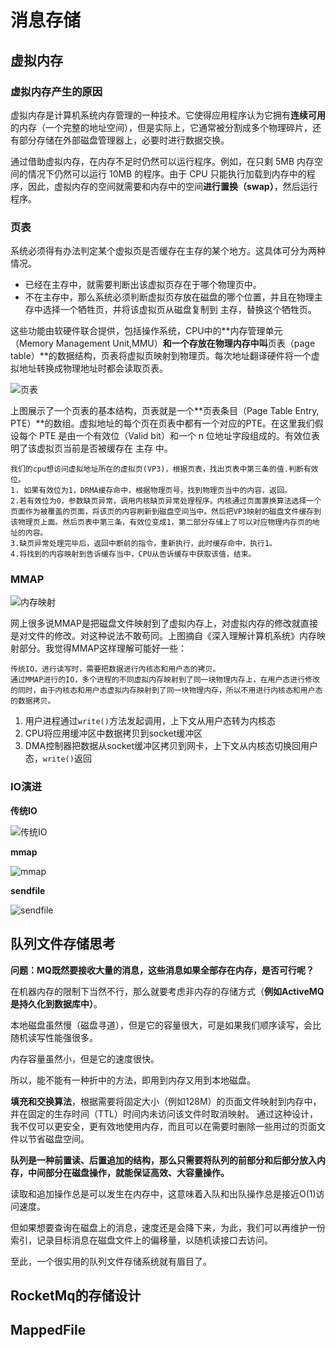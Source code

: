 # 消息存储

## 虚拟内存

### 虚拟内存产生的原因

虚拟内存是计算机系统内存管理的一种技术。它使得应用程序认为它拥有**连续可用**的内存（一个完整的地址空间），但是实际上，它通常被分割成多个物理碎片，还有部分存储在外部磁盘管理器上，必要时进行数据交换。

通过借助虚拟内存，在内存不足时仍然可以运行程序。例如，在只剩 5MB 内存空间的情况下仍然可以运行 10MB 的程序。由于 CPU 只能执行加载到内存中的程序，因此，虚拟内存的空间就需要和内存中的空间**进行置换（swap）**，然后运行程序。

### 页表

系统必须得有办法判定某个虚拟页是否缓存在主存的某个地方。这具体可分为两种情况。

- 已经在主存中，就需要判断出该虚拟页存在于哪个物理页中。
- 不在主存中，那么系统必须判断虚拟页存放在磁盘的哪个位置，并且在物理主存中选择一个牺牲页，并将该虚拟页从磁盘复制到 主存，替换这个牺牲页。

这些功能由软硬件联合提供，包括操作系统，CPU中的**内存管理单元（Memory Management Unit,MMU）**和一个存放在物理内存中叫**页表（page table）**的数据结构，页表将虚拟页映射到物理页。每次地址翻译硬件将一个虚拟地址转换成物理地址时都会读取页表。

![页表](C:\Users\80264302\Desktop\study_note_image\rocketmq\页表.png)

上图展示了一个页表的基本结构，页表就是一个**页表条目（Page Table Entry, PTE）**的数组。虚拟地址的每个页在页表中都有一个对应的PTE。在这里我们假设每个 PTE 是由一个有效位（Valid bit）和一个 n 位地址字段组成的。有效位表明了该虚拟页当前是否被缓存在 主存 中。

```
我们的cpu想访问虚拟地址所在的虚拟页(VP3)，根据页表，找出页表中第三条的值.判断有效位。
1. 如果有效位为1，DRMA缓存命中，根据物理页号，找到物理页当中的内容，返回。
2.若有效位为0，参数缺页异常，调用内核缺页异常处理程序。内核通过页面置换算法选择一个页面作为被覆盖的页面，将该页的内容刷新到磁盘空间当中。然后把VP3映射的磁盘文件缓存到该物理页上面。然后页表中第三条，有效位变成1，第二部分存储上了可以对应物理内存页的地址的内容。
3.缺页异常处理完毕后，返回中断前的指令，重新执行，此时缓存命中，执行1。
4.将找到的内容映射到告诉缓存当中，CPU从告诉缓存中获取该值，结束。
```

### MMAP

![内存映射](C:\Users\80264302\Desktop\study_note_image\rocketmq\内存映射.png)

网上很多说MMAP是把磁盘文件映射到了虚拟内存上，对虚拟内存的修改就直接是对文件的修改。对这种说法不敢苟同。上图摘自《深入理解计算机系统》内存映射部分。我觉得MMAP这样理解可能好一些：

```
传统IO，进行读写时，需要把数据进行内核态和用户态的拷贝。
通过MMAP进行的IO，多个进程的不同虚拟内存映射到了同一块物理内存上，在用户态进行修改的同时，由于内核态和用户态虚拟内存映射到了同一块物理内存，所以不用进行内核态和用户态的数据拷贝。
```

1. 用户进程通过`write()`方法发起调用，上下文从用户态转为内核态
2. CPU将应用缓冲区中数据拷贝到socket缓冲区
3. DMA控制器把数据从socket缓冲区拷贝到网卡，上下文从内核态切换回用户态，`write()`返回

### IO演进

**传统IO**

![传统IO](C:\Users\80264302\Desktop\study_note_image\rocketmq\传统IO.png)

**mmap**

![mmap](C:\Users\80264302\Desktop\study_note_image\rocketmq\mmap.png)

**sendfile**

![sendfile](C:\Users\80264302\Desktop\study_note_image\rocketmq\sendfile.png)

## 队列文件存储思考

**问题：MQ既然要接收大量的消息，这些消息如果全部存在内存，是否可行呢？**

在机器内存的限制下当然不行，那么就要考虑非内存的存储方式（**例如ActiveMQ是持久化到数据库中）**。

本地磁盘虽然慢（磁盘寻道），但是它的容量很大，可是如果我们顺序读写，会比随机读写性能强很多。

内存容量虽然小，但是它的速度很快。

所以，能不能有一种折中的方法，即用到内存又用到本地磁盘。

**填充和交换算法**，根据需要将固定大小（例如128M）的页面文件映射到内存中，并在固定的生存时间（TTL）时间内未访问该文件时取消映射。 通过这种设计，我不仅可以更安全，更有效地使用内存，而且可以在需要时删除一些用过的页面文件以节省磁盘空间。

**队列是一种前置读、后置追加的结构，那么只需要将队列的前部分和后部分放入内存，中间部分在磁盘操作，就能保证高效、大容量操作。**

读取和追加操作总是可以发生在内存中，这意味着入队和出队操作总是接近O(1)访问速度。

但如果想要查询在磁盘上的消息，速度还是会降下来，为此，我们可以再维护一份索引，记录目标消息在磁盘文件上的偏移量，以随机读接口去访问。

至此，一个很实用的队列文件存储系统就有眉目了。

## RocketMq的存储设计

## MappedFile